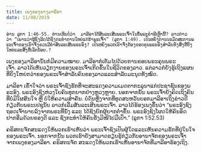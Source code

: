 ```yaml
---
title: ເພງ​ຂອງ​ນາງ​ມາ​ຣີ​ອາ
date: 11/08/2019
---
```


`ອ່ານ ລູ​ກາ 1:46-55. ທ່ານ​ເຫັນ​ບໍ່​ວ່າ  ມາ​ລີ​ອາ​ໄດ້​ສັນ​ລະ​ເສີນ​ພ​ຣະ​ເຈົ້າ​ໃນ​ຂໍ້​ພ​ຣະ​ຄຳ​ພີ​ເຫຼົ່າ​ນີ້? ລາວ​ກ່າວ​ວ່າ “ເພາະ​ວ່າ​ຜູ້​ຊົງ​ລິດໄດ້​ຊົງ​ກະ​ທຳ​ການ​ໃຫຍ່ແກ່​ຂ້າ​ພະ​ເຈົ້າ” (ລູ​ກາ 1:49). ເປັນ​ຫຍັງ​ການ​ນະ​ມັດ​ສະ​ການ​ພ​ຣະ​ເຈົ້າ​ຂອງ​ເຮົາຈຶ່ງ​ຄວນ​ມີ​ຄຳ​ສັນ​ລະ​ເສີນ​ພ​ຣະ​ອົງ? ເປັນ​ຫຍັງ​ພວກ​ເຮົາ​ຈຶ່ງ​ຕ້ອງຂອບ​ຄຸນ​ພ​ຣະ​ອົງສຳ​ລັບ​ທັງ​ສິ່ງ​ທີ່​ຍິ່ງໃຫຍ່ແລະສິ່ງ​ທີ່​ເລັກ​ນ້ອຍ.?`

ເພງ​ຂອງ​ມາ​ລີ​ອາ​ນັ້ນ​ກໍ​ມີ​ຄວາມ​ໝາຍ. ມາ​ລີ​ອາ​ກໍ​ເຕັມ​ໄປ​ດ້ວຍ​ການ​ຂອບ​ພ​ຣະ​ຄຸນ​ພ​ຣະ​ເຈົ້າ. ລາວ​ໄດ້​ເຫັນ​ວຽກ​ງານ​ຂອງ​ພ​ຣະ​ເຈົ້າເກີດ​ຂຶ້ນ​ໃນ​ຊີ​ວິດ​ຂອງ​ລາວ. ແຕ່​ລາວ​ກໍ​ຍັງ​ຮູ້​ເຖິງແຜນ​ທີ່​ຍິ່ງ​ໃຫຍ່ກວ່າ​ຂອງ​ພ​ຣະ​ເຈົ້າສຳ​ລັບ​ຄົນ​ຂອງ​ລາວແລະສຳ​ລັບ​ມະ​ນຸດ​ທັງ​ໝົດ.

ມາ​ລີ​ອາ ເຂົ້າ​ໃຈ​ວ່າ ພ​ຣະ​ເຈົ້າ​ຊົງ​ຮັກ​ທີ່​ຈະ​ສະ​ແດງ​ຄວາມ​ເມດ​ຕາ​ກະ​ລຸ​ນາ​ແກ່​ປະ​ຊາ​ຊົນ​ຂອງ​ພ​ຣະ​ອົງ. ພ​ຣະ​ອົງ​ຊົງ​ຫ່ວງ​ໃຍ​ຄົ​ນ​ທຸກ​ຍາກ​ຢ່າງ​ຫຼວງ​ຫຼາຍ. ນອກ​ຈາກ​ນັ້ນ ພ​ຣະ​ເຈົ້າ​ຍັງ​ຄິດ​ເຖິງ​ຄົນ​ທີ່​ບໍ່​ມີ​ໃຜ​ສົນ​ໃຈ ຫຼື ບໍ່​ໃຫ້​ຄວາມ​ສຳ​ຄັນ. ບໍ່​ດົນ​ຫຼັງ​ຈາ​ກ​ທີ່ທູດ​ສະ​ຫວັນບອກ​ມາ​ລີ​ອາເຖິງ​ຂ່າວ​ດີກ່ຽວ​ກັບ​ພ​ຣະ​ເຢ​ຊູນັ້ນ ລາວ​ກໍ​ເລີ່ມ​ສັນ​ລະ​ເສີນ​ພ​ຣະ​ເຈົ້າ. ລາວ​ໄດ້​ຮ້ອງ​ເພງ​ຂຶ້ນ​ວ່າ “ພ​ຣະ​ອົງ​ຊົງ​ຖອດ​ເຈົ້າ​ນາຍ​ລົງຈາກ​ພ​ຣະ​ທີ່​ນັ່ງ ​ແລະ ໄດ້​ຊົງ​ຍົກ​ຜູ້​ຍາກ​ຕ່ຳ​ຂຶ້ນ. ພ​ຣະ​ອົງ​ຊົງ​ໂຜດ​ໃຫ້​ຄົນ​ອຶດ​ຢາກອີ່ມ​ດ້ວຍ​ຂອງ​ດີ ແລະ ຊົງ​ກະ​ທຳ​ໃຫ້​ຄົນ​ຮັ່ງ​ມີ​ໜີ​ໄປ​ມື​ເປົ່າ.” (ລູ​ກາ 1:52.53)

ຄ​ຣິ​ສ​ຕະ​ຈັກສະ​ແດງ​ໃຫ້​ພວກ​ເຮົາ​ເຫັນ​ວ່າ ພ​ຣະ​ເຈົ້າ​ຊົງ​ເປັນ​ຜູ້​ໃດແລ​ະເຫັນ​ຄວາມ​ຮັກ​ທີ່​ຢູ່​ໃນ​ໃຈ​ຂອງ​ພ​ຣະ​ເຈົ້າ. ນອກ​ຈາກ​ນັ້ນ ພວກ​ເຮົາ​ຍັງ​ສາ​ມາດ​ຮຽນ​ຮູ້​ກ່ຽວ​ກັບອາ​ນາ​ຈັກ​ຂອງ​ພ​ຣະ​ເຈົ້າຈາກ​ເພງ​ຂອງ​ມາ​ລີ​ອາ. ຄ​ຣິ​ສ​ຕະ​ຈັກ ສະ​ແດງ​ໃຫ້​ພວກ​ເຮົາ​ເຫັນອາ​ນາ​ຈັກ​ທີ່​ມາ​ລີ​ອາ​ຮ້ອງ​ເຖິງ.